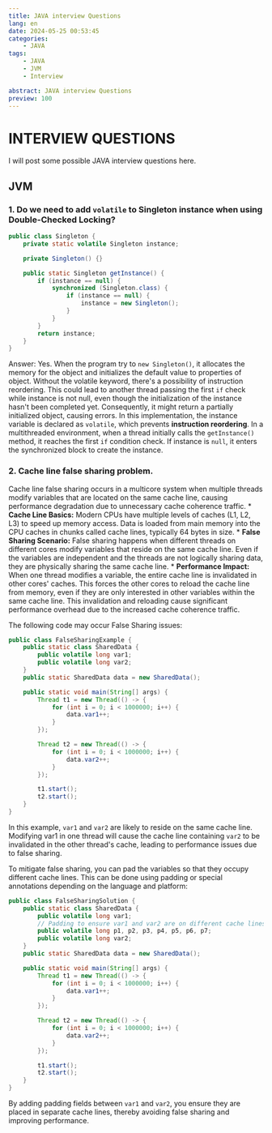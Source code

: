 ```yaml
---
title: JAVA interview Questions
lang: en
date: 2024-05-25 00:53:45
categories:
    - JAVA
tags:
    - JAVA
    - JVM
    - Interview

abstract: JAVA interview Questions
preview: 100
---
```

# INTERVIEW QUESTIONS
I will post some possible JAVA interview questions here.

## JVM
### 1. Do we need to add `volatile` to Singleton instance when using Double-Checked Locking?
```java
public class Singleton {
    private static volatile Singleton instance;

    private Singleton() {}

    public static Singleton getInstance() {
        if (instance == null) {
            synchronized (Singleton.class) {
                if (instance == null) {
                    instance = new Singleton();
                }
            }
        }
        return instance;
    }
}
```
Answer: Yes. When the program try to `new Singleton()`, it allocates the memory for the object and initializes the default value to properties of object. Without the volatile keyword, there's a possibility of instruction reordering. This could lead to another thread passing the first `if` check while instance is not null, even though the initialization of the instance hasn't been completed yet. Consequently, it might return a partially initialized object, causing errors.
In this implementation, the instance variable is declared as `volatile`, which prevents **instruction reordering**. In a multithreaded environment, when a thread initially calls the `getInstance()` method, it reaches the first `if` condition check. If instance is `null`, it enters the synchronized block to create the instance.

### 2. Cache line false sharing problem.
Cache line false sharing occurs in a multicore system when multiple threads modify variables that are located on the same cache line, causing performance degradation due to unnecessary cache coherence traffic.
    * **Cache Line Basics:** Modern CPUs have multiple levels of caches (L1, L2, L3) to speed up memory access. Data is loaded from main memory into the CPU caches in chunks called cache lines, typically 64 bytes in size.
    * **False Sharing Scenario:** False sharing happens when different threads on different cores modify variables that reside on the same cache line. Even if the variables are independent and the threads are not logically sharing data, they are physically sharing the same cache line.
    * **Performance Impact:** When one thread modifies a variable, the entire cache line is invalidated in other cores' caches. This forces the other cores to reload the cache line from memory, even if they are only interested in other variables within the same cache line. This invalidation and reloading cause significant performance overhead due to the increased cache coherence traffic.

The following code may occur False Sharing issues:
```java
public class FalseSharingExample {
    public static class SharedData {
        public volatile long var1;
        public volatile long var2;
    }
    public static SharedData data = new SharedData();

    public static void main(String[] args) {
        Thread t1 = new Thread(() -> {
            for (int i = 0; i < 1000000; i++) {
                data.var1++;
            }
        });

        Thread t2 = new Thread(() -> {
            for (int i = 0; i < 1000000; i++) {
                data.var2++;
            }
        });

        t1.start();
        t2.start();
    }
}
```
In this example, `var1` and `var2` are likely to reside on the same cache line. Modifying var1 in one thread will cause the cache line containing `var2` to be invalidated in the other thread's cache, leading to performance issues due to false sharing.

To mitigate false sharing, you can pad the variables so that they occupy different cache lines. This can be done using padding or special annotations depending on the language and platform:
```java
public class FalseSharingSolution {
    public static class SharedData {
        public volatile long var1;
        // Padding to ensure var1 and var2 are on different cache lines
        public volatile long p1, p2, p3, p4, p5, p6, p7;
        public volatile long var2;
    }
    public static SharedData data = new SharedData();

    public static void main(String[] args) {
        Thread t1 = new Thread(() -> {
            for (int i = 0; i < 1000000; i++) {
                data.var1++;
            }
        });

        Thread t2 = new Thread(() -> {
            for (int i = 0; i < 1000000; i++) {
                data.var2++;
            }
        });

        t1.start();
        t2.start();
    }
}
```
By adding padding fields between `var1` and `var2`, you ensure they are placed in separate cache lines, thereby avoiding false sharing and improving performance.